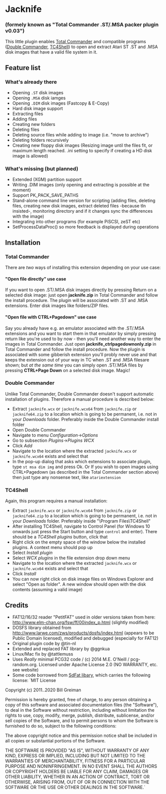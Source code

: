 # Jacknife
### (formely known as "Total Commander .ST/.MSA packer plugin v0.03")

This little plugin enables [Total Commander](https://www.ghisler.com) and compatible programs ([Double Commander](https://doublecmd.sourceforge.io), [TC4Shell](https://www.tc4shell.com)) to open and extract Atari ST .ST and .MSA disk images that have a valid file system in it.

## Feature list

### What's already there

- Opening `.ST` disk images
- Opening `.MSA` disk iamges
- Opening `.DIM` disk images (Fastcopy & E-Copy)
- Hard disk image support
- Extracting files
- Adding files
- Creating new folders
- Deleting files
- Deleting source files while adding to image (i.e. "move to archive")
- Deleting folders recursively
- Creating new floppy disk images (Resizing image until the files fit, or maximum length reached. .ini setting to specify if creating a HD disk image is allowed)

### What's missing (but planned)

- Extended (XGM) partition support
- Writing .DIM images (only opening and extracting is possible at the moment)
- Support PK_PACK_SAVE_PATHS
- Stand-alone command line version for scripting (adding files, deleting files, creating new disk images, extract deleted files -because tIn insisted-, monitoring directory and if it changes sync the differences with the image)
- Integrating into other programs (for example PiSCSI, zeST etc)
- SetProcessDataProc() so more feedback is displayed during operations

## Installation

### Total Commander

There are _two_ ways of installing this extension depending on your use case:

#### "Open file directly" use case
If you want to open .ST/.MSA disk images directly by pressing Return on a selected disk image: just open **jacknife.zip** in Total Commander and follow the install procedure. The plugin will be associated with .ST and .MSA extensions. Enter disk images like folders/ZIP files.

#### "Open file with CTRL+Pagedown" use case
Say you already have e.g. an emulator associated with the .ST/.MSA extensions and you want to start them in that emulator by simply pressing return like you're used to by now - then you'll need another way to enter the images in Total Commander.
Just open **jacknife_ctrlpagedownonly.zip** in Total Commander and follow the install procedure. Now the plugin is associated with some gibberish extension you'll probly never use and that keeps the extension out of your way in TC when .ST and .MSA filesare shown; but *at the same time* you can simply open .ST/.MSA files by pressing **CTRL+Page Down** on a selected disk image. Magic!

### Double Commander

Unlike Total Commander, Double Commander doesn't support automatic installation of plugins. Therefore a manual procedure is described below:

- Extract `jacknife.wcx` or `jacknife.wcx64` from `jacknife.zip` or `jacknife64.zip` to a location which is going to be permanent, i.e. not in your *Downloads* folder. Preferably inside the Double Commander install folder
- Open Double Commander
- Navigate to menu *Configuration*->*Options*
- Go to subsection *Plugins*->*Plugins WCX*
- Click *Add*
- Navigate to the location where the extracted `jacknife.wcx` or `jacknife.wcx64` exists and select that
- In the pop-up dialog that asks which extensions to associate plugin, type `st msa dim img` and press Ok. Or If you wish to open images using CTRL+Pagedown (as described in the Total Commander section above) then just type any nonsense text, like `atariextension`

### TC4Shell

Again, this program requires a manual installation:

- Extract `jacknife.wcx` or `jacknife.wcx64` from `jacknife.zip` or `jacknife64.zip` to a location which is going to be permanent, i.e. not in your *Downloads* folder. Preferably inside "\Program Files\TC4Shell"
- After installing TC4Shell, navigate to Control Panel (for Windows 10 onwards just press the Start button and type `control` and enter). There should be a *TC4Shell plugins* button, click that
- Right click on the empty space of the window below the installed plugins. A context menu should pop up
- Select *Install plugin*
- Select *WCX plugins* in the file extension drop down menu
- Navigate to the location where the extracted `jacknife.wcx` or `jacknife.wcx64` exists and select that
- Click *Install*
- You can now right click on disk image files on Windows Explorer and select "Open as folder". A new window should open with the disk contents (assuming a valid image)

## Credits
- FAT12/16/32 reader "PetitFAT" used in older versions taken from here: http://www.elm-chan.org/fsw/ff/00index_p.html (slightly modified) 
- DOSFS library obtained from http://www.larwe.com/zws/products/dosfs/index.html (appears to be Public Domain licensed), modified and debugged (especially for FAT12)
- Original plugin code by @tin-nl
- Extended and replaced FAT library by @ggnkua
- Linux/Mac fix by @tattlemuss
- Uses *Really* minimal PCG32 code / (c) 2014 M.E. O'Neill / pcg-random.org. Licensed under Apache License 2.0 (NO WARRANTY, etc. see website)
- Some code borrowed from [SdFat libary](https://github.com/greiman/SdFat), which carries the following license:
`MIT License

Copyright (c) 2011..2020 Bill Greiman

Permission is hereby granted, free of charge, to any person obtaining a copy of this software and associated documentation files (the "Software"), to deal in the Software without restriction, including without limitation the rights to use, copy, modify, merge, publish, distribute, sublicense, and/or sell copies of the Software, and to permit persons to whom the Software is furnished to do so, subject to the following conditions:

The above copyright notice and this permission notice shall be included in all copies or substantial portions of the Software.

THE SOFTWARE IS PROVIDED "AS IS", WITHOUT WARRANTY OF ANY KIND, EXPRESS OR IMPLIED, INCLUDING BUT NOT LIMITED TO THE WARRANTIES OF MERCHANTABILITY, FITNESS FOR A PARTICULAR PURPOSE AND NONINFRINGEMENT. IN NO EVENT SHALL THE AUTHORS OR COPYRIGHT HOLDERS BE LIABLE FOR ANY CLAIM, DAMAGES OR OTHER LIABILITY, WHETHER IN AN ACTION OF CONTRACT, TORT OR OTHERWISE, ARISING FROM, OUT OF OR IN CONNECTION WITH THE SOFTWARE OR THE USE OR OTHER DEALINGS IN THE SOFTWARE.`
